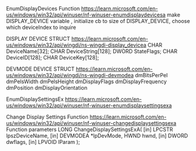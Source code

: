 EnumDisplayDevices Function 
    https://learn.microsoft.com/en-us/windows/win32/api/winuser/nf-winuser-enumdisplaydevicesa
    make DISPLAY_DEVICE variable , initialize cb to size of DISPLAY_DEVICE, choose which deviceIndex to inquire

DISPLAY DEVICE STRUCT 
    https://learn.microsoft.com/en-us/windows/win32/api/wingdi/ns-wingdi-display_devicea
    CHAR  DeviceName[32];
    CHAR  DeviceString[128];
    DWORD StateFlags;
    CHAR  DeviceID[128];
    CHAR  DeviceKey[128];

DEVMODE DEVICE STRUCT 
    https://learn.microsoft.com/en-us/windows/win32/api/wingdi/ns-wingdi-devmodea 
        dmBitsPerPel
        dmPelsWidth
        dmPelsHeight
        dmDisplayFlags
        dmDisplayFrequency
        dmPosition
        dmDisplayOrientation

EnumDisplaySettingsEx
    https://learn.microsoft.com/en-us/windows/win32/api/winuser/nf-winuser-enumdisplaysettingsexa

Change Display Settings Function
    https://learn.microsoft.com/en-us/windows/win32/api/winuser/nf-winuser-changedisplaysettingsexa
    Function parameters
    LONG ChangeDisplaySettingsExA(
    [in] LPCSTR   lpszDeviceName,
    [in] DEVMODEA *lpDevMode,
        HWND     hwnd,
    [in] DWORD    dwflags,
    [in] LPVOID   lParam
    );